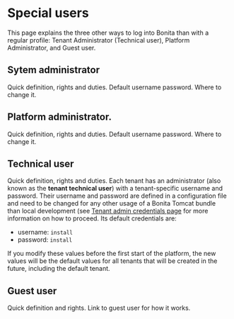 # Special users

This page explains the three other ways to log into Bonita than with a regular profile: Tenant Administrator (Technical user), Platform Administrator, and Guest user.

## Sytem administrator
Quick definition, rights and duties.
Default username password. Where to change it.

## Platform administrator. 
Quick definition, rights and duties. 
Default username password. Where to change it.

## Technical user
Quick definition, rights and duties. 
Each tenant has an administrator (also known as the **tenant technical user**) with a tenant-specific username and password.
Their username and password are defined in a configuration file and need to be changed for any other usage of a Bonita Tomcat bundle than local development (see
[Tenant admin credentials page](tenant_admin_credentials.md) for more information on how to proceed.
Its default credentials are:
* username: `install`
* password: `install`

If you modify these values before the first start of the platform, the new values will be the default values for all tenants that will be
created in the future, including the default tenant.

## Guest user
Quick definition and rights.
Link to guest user for how it works.
